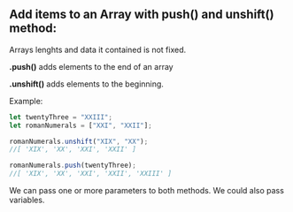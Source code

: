 ## Add items to an Array with push() and unshift() method:

Arrays lenghts and data it contained is not fixed.

**.push()** adds elements to the end of an array

**.unshift()**  adds elements to the beginning.

Example:

```js
let twentyThree = "XXIII";
let romanNumerals = ["XXI", "XXII"];

romanNumerals.unshift("XIX", "XX");
//[ 'XIX', 'XX', 'XXI', 'XXII' ]

romanNumerals.push(twentyThree);
//[ 'XIX', 'XX', 'XXI', 'XXII', 'XXIII' ]
```

We can pass one or more parameters to both methods. We could also pass variables.

